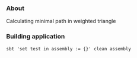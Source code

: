 ### About

Calculating minimal path in weighted triangle

### Building application
```
sbt 'set test in assembly := {}' clean assembly
```